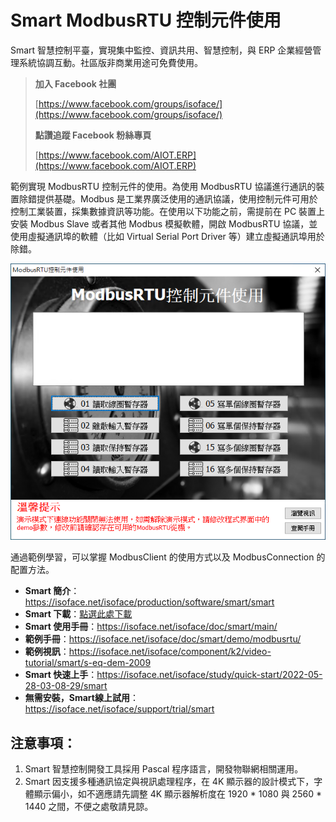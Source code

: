 # Smart ModbusRTU 控制元件使用

Smart 智慧控制平臺，實現集中監控、資訊共用、智慧控制，與 ERP 企業經營管理系統協調互動。社區版非商業用途可免費使用。

> **加入 Facebook 社團**
>
> [https://www.facebook.com/groups/isoface/](https://www.facebook.com/groups/isoface/)
> 
> **點讚追蹤 Facebook 粉絲專頁**
> 
> [https://www.facebook.com/AIOT.ERP](https://www.facebook.com/AIOT.ERP)

範例實現 ModbusRTU 控制元件的使用。為使用 ModbusRTU 協議進行通訊的裝置除錯提供基礎。Modbus 是工業界廣泛使用的通訊協議，使用控制元件可用於控制工業裝置，採集數據資訊等功能。在使用以下功能之前，需提前在 PC 裝置上安裝 Modbus Slave 或者其他 Modbus 模擬軟體，開啟 ModbusRTU 協議，並使用虛擬通訊埠的軟體（比如 Virtual Serial Port Driver 等）建立虛擬通訊埠用於除錯。

![](images/20220924161201.png)

通過範例學習，可以掌握 ModbusClient 的使用方式以及 ModbusConnection 的配置方法。

* **Smart 簡介**：https://isoface.net/isoface/production/software/smart/smart
* **Smart 下載**：[點選此處下載](https://github.com/isoface-iot/Smart/releases/latest)
* **Smart 使用手冊**：https://isoface.net/isoface/doc/smart/main/
* **範例手冊**：https://isoface.net/isoface/doc/smart/demo/modbusrtu/
* **範例視訊**：https://isoface.net/isoface/component/k2/video-tutorial/smart/s-eq-dem-2009
* **Smart 快速上手**：https://isoface.net/isoface/study/quick-start/2022-05-28-03-08-29/smart
* **無需安裝，Smart線上試用**：https://isoface.net/isoface/support/trial/smart

## 注意事項：
1. Smart 智慧控制開發工具採用 Pascal 程序語言，開發物聯網相關運用。
2. Smart 因支援多種通訊協定與視訊處理程序，在 4K 顯示器的設計模式下，字體顯示偏小，如不適應請先調整 4K 顯示器解析度在 1920 * 1080 與 2560 * 1440 之間，不便之處敬請見諒。